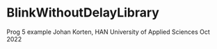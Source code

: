 # BlinkWithoutDelayLibrary
Prog 5 example
Johan Korten, HAN University of Applied Sciences
Oct 2022
